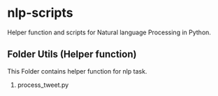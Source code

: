 # nlp-scripts
Helper function and scripts for Natural language Processing in Python.

## Folder Utils (Helper function)

This Folder contains helper function for nlp task.

  1. process_tweet.py
